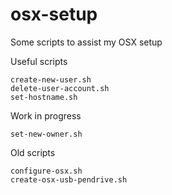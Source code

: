 # osx-setup

Some scripts to assist my OSX setup

Useful scripts
```
create-new-user.sh
delete-user-account.sh
set-hostname.sh
```

Work in progress
```
set-new-owner.sh
```

Old scripts
```
configure-osx.sh
create-osx-usb-pendrive.sh
```